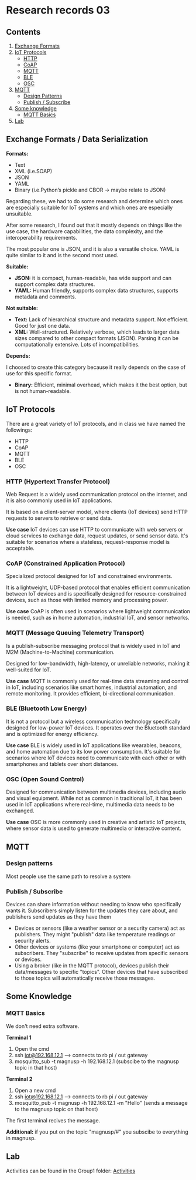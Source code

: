 # Research records 03

## Contents
1. [Exchange Formats](README.md#exchange-formats--data-serialization)
2. [IoT Protocols](README.md#iot-protocols)
    - [HTTP](README.md#http-hypertext-transfer-protocol)
    - [CoAP](README.md#coap-constrained-application-protocol)
    - [MQTT](README.md#mqtt-message-queuing-telemetry-transport)
    - [BLE](README.md#ble-bluetooth-low-energy)
    - [OSC](README.md#osc-open-sound-control)
3. [MQTT](README.md#mqtt)
    - [Design Patterns](README.md#design-patterns)
    - [Publish / Subscribe](README.md#publish--subscribe)
4. [Some knowledge](README.md#some-knowledge)
    - [MQTT Basics](README.md#mqtt-basics)
5. [Lab](README.md#lab)

## Exchange Formats / Data Serialization
**Formats:** 
- Text
- XML (i.e.SOAP)
- JSON
- YAML
- Binary (i.e.Python’s pickle and CBOR → maybe relate to JSON)

Regarding these, we had to do some research and determine which ones are especially suitable for IoT systems and which ones are especially unsuitable.

After some research, I found out that it mostly depends on things like the use case, the hardware capabilities, the data complexity, and the interoperability requirements.

The most popular one is JSON, and it is also a versatile choice. YAML is quite similar to it and is the second most used.

**Suitable:**
- **JSON:** it is compact, human-readable, has wide support and can support complex data structures.
- **YAML:** Human friendly, supports complex data structures, supports metadata and comments.

**Not suitable:**
- **Text:** Lack of hierarchical structure and metadata support. Not efficient. Good for just one data.
- **XML:** Well-structured. Relatively verbose, which leads to larger data sizes compared to other compact formats (JSON). Parsing it can be computationally extensive. Lots of incompatibilities. 

**Depends:**

I choosed to create this category because it really depends on the case of use for this specific format.

- **Binary:** Efficient, minimal overhead, which makes it the best option, but is not human-readable.

## IoT Protocols
There are a great variety of IoT protocols, and in class we have named the followings:
- HTTP
- CoAP
- MQTT
- BLE
- OSC

### HTTP (Hypertext Transfer Protocol)
Web Request is a widely used communication protocol on the internet, and it is also commonly used in IoT applications. 

It is based on a client-server model, where clients (IoT devices) send HTTP requests to servers to retrieve or send data.

**Use case**
IoT devices can use HTTP to communicate with web servers or cloud services to exchange data, request updates, or send sensor data. It's suitable for scenarios where a stateless, request-response model is acceptable.

### CoAP (Constrained Application Protocol)
Specialized protocol designed for IoT and constrained environments. 

It is a lightweight, UDP-based protocol that enables efficient communication between IoT devices and is specifically designed for resource-constrained devices, such as those with limited memory and processing power.

**Use case**
CoAP is often used in scenarios where lightweight communication is needed, such as in home automation, industrial IoT, and sensor networks.

### MQTT (Message Queuing Telemetry Transport)
Is a publish-subscribe messaging protocol that is widely used in IoT and M2M (Machine-to-Machine) communication. 

Designed for low-bandwidth, high-latency, or unreliable networks, making it well-suited for IoT.

**Use case**
MQTT is commonly used for real-time data streaming and control in IoT, including scenarios like smart homes, industrial automation, and remote monitoring. It provides efficient, bi-directional communication.

### BLE (Bluetooth Low Energy)
It is not a protocol but a wireless communication technology specifically designed for low-power IoT devices. It operates over the Bluetooth standard and is optimized for energy efficiency.

**Use case**
BLE is widely used in IoT applications like wearables, beacons, and home automation due to its low power consumption. It's suitable for scenarios where IoT devices need to communicate with each other or with smartphones and tablets over short distances.

### OSC (Open Sound Control)
Designed for communication between multimedia devices, including audio and visual equipment. While not as common in traditional IoT, it has been used in IoT applications where real-time, multimedia data needs to be exchanged.

**Use case**
OSC is more commonly used in creative and artistic IoT projects, where sensor data is used to generate multimedia or interactive content.

## MQTT

### Design patterns
Most people use the same path to resolve a system

### Publish / Subscribe
Devices can share information without needing to know who specifically wants it. Subscribers simply listen for the updates they care about, and publishers send updates as they have them

- Devices or sensors (like a weather sensor or a security camera) act as publishers. They might "publish" data like temperature readings or security alerts.
- Other devices or systems (like your smartphone or computer) act as subscribers. They "subscribe" to receive updates from specific sensors or devices.
- Using a broker (like in the MQTT protocol), devices publish their data/messages to specific "topics". Other devices that have subscribed to those topics will automatically receive those messages.

## Some Knowledge

### MQTT Basics

We don't need extra software. 

**Terminal 1**
1. Open the cmd
2. ssh iot@192.168.12.1 --> connects to rb pi / out gateway
3. mosquitto_sub -t magnusp -h 192.168.12.1 (subscibe to the magnusp topic in that host)

**Terminal 2**
1. Open a new cmd
2. ssh iot@192.168.12.1 --> connects to rb pi / out gateway
3. mosquitto_pub -t magnusp -h 192.168.12.1 -m "Hello" (sends a message to the magnusp topic on that host)

The first terminal recives the message. 

**Additional:** if you put on the topic "magnusp/#" you subscibe to everything in magnusp.

## Lab
Activities can be found in the Group1 folder: 
[Activities](/Teamfolder/Group1/exercises/exercise03/README.md)